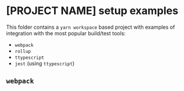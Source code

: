 # [PROJECT NAME] setup examples

This folder contains a `yarn workspace` based project with examples of integration with the most popular build/test tools:

- `webpack`
- `rollup`
- `ttypescript`
- `jest` (using `ttypescript`)

## `webpack`


